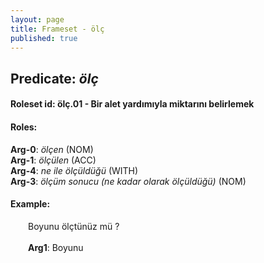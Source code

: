 ```yaml
---
layout: page
title: Frameset - ölç
published: true
---
```

<h2>Predicate: <i>ölç</i></h2>
<h4>Roleset id: ölç.01 - Bir alet yardımıyla miktarını belirlemek<br>
<h4>Roles:</h4>
<b>Arg-0</b>: <i>ölçen</i>  (NOM) <br>
<b>Arg-1</b>: <i>ölçülen</i>  (ACC) <br>
<b>Arg-4</b>: <i>ne ile ölçüldüğü</i>  (WITH) <br>
<b>Arg-3</b>: <i>ölçüm sonucu (ne kadar olarak ölçüldüğü)</i>  (NOM) <br>
<h4>Example:</h4>
&emsp;&emsp;Boyunu ölçtünüz mü ?<br><br>
&emsp;&emsp;<b>Arg1</b>:  Boyunu<br>


